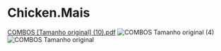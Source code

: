 # Chicken.Mais
[COMBOS [Tamanho original] (10).pdf](https://github.com/CorporationCods/Chicken.Mais/files/9482955/COMBOS.Tamanho.original.10.pdf)
![COMBOS  Tamanho original  (4)](https://user-images.githubusercontent.com/112194107/188278960-f45412f7-fee7-4bd0-b118-03a1fec8172d.png)
![COMBOS  Tamanho original](https://user-images.githubusercontent.com/112194107/188281181-e5021ff6-4c14-4c25-9e08-16c87ba04e51.jpg)
